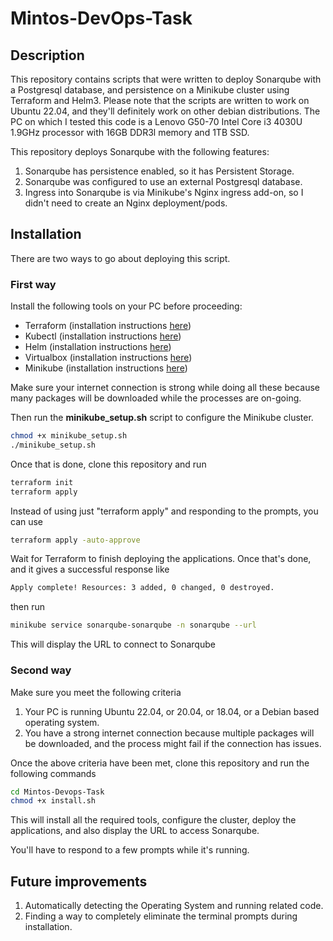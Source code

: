 # Mintos-DevOps-Task

## Description
This repository contains scripts that were written to deploy Sonarqube with a Postgresql database, and persistence on a Minikube cluster using Terraform and Helm3.
Please note that the scripts are written to work on Ubuntu 22.04, and they'll definitely work on other debian distributions. The PC on which I tested this code is a Lenovo G50-70 Intel Core i3 4030U 1.9GHz processor with 16GB DDR3l memory and 1TB SSD.

This repository deploys Sonarqube with the following features:
 1. Sonarqube has persistence enabled, so it has Persistent Storage.
 2. Sonarqube was configured to use an external Postgresql database.
 3. Ingress into Sonarqube is via Minikube's Nginx ingress add-on, so I didn't need to create an Nginx deployment/pods.

## Installation
There are two ways to go about deploying this script.
### First way
Install the following tools on your PC before proceeding:

* Terraform (installation instructions [here](https://developer.hashicorp.com/terraform/downloads))
* Kubectl (installation instructions [here](https://kubernetes.io/docs/tasks/tools/))
* Helm (installation instructions [here](https://helm.sh/docs/intro/install/))
* Virtualbox (installation instructions [here](https://www.virtualbox.org/wiki/Downloads))
* Minikube (installation instructions [here](https://minikube.sigs.k8s.io/docs/start/))

Make sure your internet connection is strong while doing all these because many packages will be downloaded while the processes are on-going.

Then run the **minikube_setup.sh** script to configure the Minikube cluster.
```bash
chmod +x minikube_setup.sh
./minikube_setup.sh
```
Once that is done, clone this repository and run
```bash
terraform init
terraform apply
```
Instead of using just "terraform apply" and responding to the prompts, you can use 
```bash
terraform apply -auto-approve
```
Wait for Terraform to finish deploying the applications. Once that's done, and it gives a successful response like
```bash
Apply complete! Resources: 3 added, 0 changed, 0 destroyed.
```
then run 
```bash
minikube service sonarqube-sonarqube -n sonarqube --url
```
This will display the URL to connect to Sonarqube

### Second way
Make sure you meet the following criteria
1. Your PC is running Ubuntu 22.04, or 20.04, or 18.04, or a Debian based operating system.
2. You have a strong internet connection because multiple packages will be downloaded, and the process might fail if the connection has issues.

Once the above criteria have been met, clone this repository and run the following commands
```bash
cd Mintos-Devops-Task
chmod +x install.sh
```

This will install all the required tools, configure the cluster, deploy the applications, and also display the URL to access Sonarqube.

You'll have to respond to a few prompts while it's running.

## Future improvements
1. Automatically detecting the Operating System and running related code.
2. Finding a way to completely eliminate the terminal prompts during installation.
